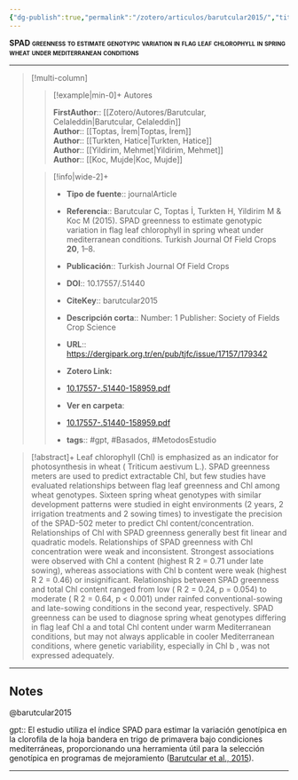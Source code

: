 ```yaml
---
{"dg-publish":true,"permalink":"/zotero/articulos/barutcular2015/","title":"SPAD greenness to estimate genotypic variation in flag leaf chlorophyll in spring wheat under mediterranean conditions","tags":["#zotero"]}
---
```



<span style="font-variant:small-caps; font-weight: bold;">SPAD greenness to estimate genotypic variation in flag leaf chlorophyll in spring wheat under mediterranean conditions</span>

---


> [!multi-column]
>
>> [!example|min-0]+ Autores
>> 
>> **FirstAuthor**:: [[Zotero/Autores/Barutcular, Celaleddin\|Barutcular, Celaleddin]]  
>> **Author**:: [[Toptas, İrem\|Toptas, İrem]]  
>> **Author**:: [[Turkten, Hatice\|Turkten, Hatice]]  
>> **Author**:: [[Yildirim, Mehmet\|Yildirim, Mehmet]]  
>> **Author**:: [[Koc, Mujde\|Koc, Mujde]]  
 >
>
>> [!info|wide-2]+
>>
>> - **Tipo de fuente**:: journalArticle
>> - **Referencia**:: Barutcular C, Toptas İ, Turkten H, Yildirim M & Koc M (2015). SPAD greenness to estimate genotypic variation in flag leaf chlorophyll in spring wheat under mediterranean conditions. Turkish Journal Of Field Crops **20**, 1–8.
>> - **Publicación**:: Turkish Journal Of Field Crops
>> - **DOI**:: 10.17557/.51440
>> - **CiteKey**:: barutcular2015
>> - **Descripción corta**:: Number: 1
Publisher: Society of Fields Crop Science
>> - **URL**:: https://dergipark.org.tr/en/pub/tjfc/issue/17157/179342
>> - **Zotero Link:** 
>> - [10.17557-.51440-158959.pdf](zotero://select/library/items/AB4U598R)
>>
>> - **Ver en carpeta**: 
>> - [10.17557-.51440-158959.pdf](file://J:\OneDrive\Articulos\10.17557-.51440-158959.pdf)
>> - **tags**:: #gpt, #Basados, #MetodosEstudio



> [!abstract]+ 
>Leaf chlorophyll (Chl) is emphasized as an indicator for photosynthesis in wheat ( Triticum aestivum L.). SPAD greenness meters are used to predict extractable Chl, but few studies have evaluated relationships between flag leaf greenness and Chl among wheat genotypes. Sixteen spring wheat genotypes with similar development patterns were studied in eight environments (2 years, 2 irrigation treatments and 2 sowing times) to investigate the precision of the SPAD-502 meter to predict Chl content/concentration. Relationships of Chl with SPAD greenness generally best fit linear and quadratic models. Relationships of SPAD greenness with Chl concentration were weak and inconsistent. Strongest associations were observed with Chl a content (highest R 2 = 0.71 under late sowing), whereas associations with Chl b content were weak (highest R 2 = 0.46) or insignificant. Relationships between SPAD greenness and total Chl content ranged from low ( R 2 = 0.24, p = 0.054) to moderate ( R 2 = 0.64, p < 0.001) under rainfed conventional-sowing and late-sowing conditions in the second year, respectively. SPAD greenness can be used to diagnose spring wheat genotypes differing in flag leaf Chl a and total Chl content under warm Mediterranean conditions, but may not always applicable in cooler Mediterranean conditions, where genetic variability, especially in Chl b , was not expressed adequately.


--- 

## Notes

@barutcular2015

gpt:: El estudio utiliza el índice SPAD para estimar la variación genotípica en la clorofila de la hoja bandera en trigo de primavera bajo condiciones mediterráneas, proporcionando una herramienta útil para la selección genotípica en programas de mejoramiento ([Barutcular et al., 2015](zotero://select/library/items/YYTDWJNC)).






---







